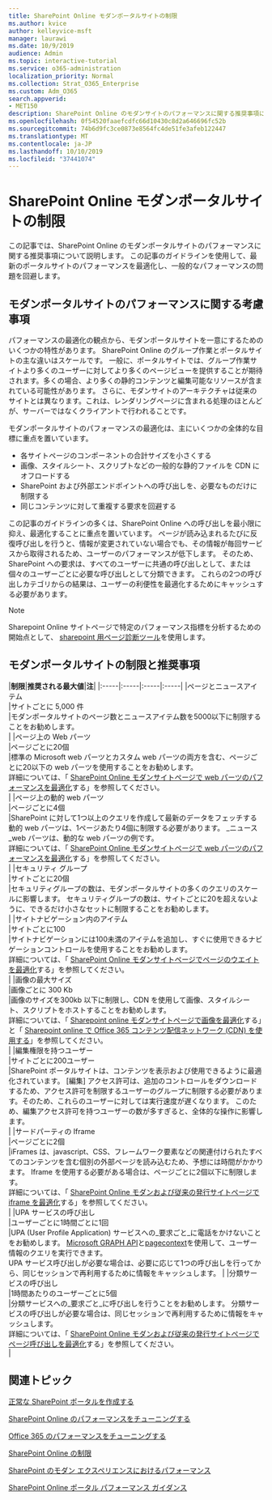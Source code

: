 ```yaml
---
title: SharePoint Online モダンポータルサイトの制限
ms.author: kvice
author: kelleyvice-msft
manager: laurawi
ms.date: 10/9/2019
audience: Admin
ms.topic: interactive-tutorial
ms.service: o365-administration
localization_priority: Normal
ms.collection: Strat_O365_Enterprise
ms.custom: Adm_O365
search.appverid:
- MET150
description: SharePoint Online のモダンサイトのパフォーマンスに関する推奨事項について説明します。
ms.openlocfilehash: 0f54520faaefcdfc66d10430c8d2a646696fc52b
ms.sourcegitcommit: 74b6d9fc3ce0873e8564fc4de51fe3afeb122447
ms.translationtype: MT
ms.contentlocale: ja-JP
ms.lasthandoff: 10/10/2019
ms.locfileid: "37441074"
---
```

# <a name="sharepoint-online-modern-portal-site-limits"></a>SharePoint Online モダンポータルサイトの制限

この記事では、SharePoint Online のモダンポータルサイトのパフォーマンスに関する推奨事項について説明します。 この記事のガイドラインを使用して、最新のポータルサイトのパフォーマンスを最適化し、一般的なパフォーマンスの問題を回避します。

## <a name="performance-considerations-for-modern-portal-sites"></a>モダンポータルサイトのパフォーマンスに関する考慮事項

パフォーマンスの最適化の観点から、モダンポータルサイトを一意にするためのいくつかの特性があります。 SharePoint Online のグループ作業とポータルサイトの主な違いはスケールです。 一般に、ポータルサイトでは、グループ作業サイトより多くのユーザーに対してより多くのページビューを提供することが期待されます。多くの場合、より多くの静的コンテンツと編集可能なリソースが含まれている可能性があります。 さらに、モダンサイトのアーキテクチャは従来のサイトとは異なります。これは、レンダリングページに含まれる処理のほとんどが、サーバーではなくクライアントで行われることです。

モダンポータルサイトのパフォーマンスの最適化は、主にいくつかの全体的な目標に重点を置いています。

- 各サイトページのコンポーネントの合計サイズを小さくする
- 画像、スタイルシート、スクリプトなどの一般的な静的ファイルを CDN にオフロードする
- SharePoint および外部エンドポイントへの呼び出しを、必要なものだけに制限する
- 同じコンテンツに対して重複する要求を回避する

この記事のガイドラインの多くは、SharePoint Online への呼び出しを最小限に抑え、最適化することに重点を置いています。 ページが読み込まれるたびに反復呼び出しを行うと、情報が変更されていない場合でも、その情報が毎回サービスから取得されるため、ユーザーのパフォーマンスが低下します。 そのため、SharePoint への要求は、すべてのユーザーに共通の呼び出しとして、または個々のユーザーごとに必要な呼び出しとして分類できます。 これらの2つの呼び出しカテゴリからの結果は、ユーザーの利便性を最適化するためにキャッシュする必要があります。

>[!NOTE]
>Sharepoint Online サイトページで特定のパフォーマンス指標を分析するための開始点として、 [sharepoint 用ページ診断ツール](https://aka.ms/perftool)を使用します。

## <a name="modern-portal-site-limits-and-recommendations"></a>モダンポータルサイトの制限と推奨事項

|**制限**|**推奨される最大値**|**注**|
|:-----|:-----|:-----|:-----|
|ページとニュースアイテム  <br/> |サイトごとに 5,000 件  <br/> |モダンポータルサイトのページ数とニュースアイテム数を5000以下に制限することをお勧めします。  <br/> |
|ページ上の Web パーツ  <br/> |ページごとに20個  <br/> |標準の Microsoft web パーツとカスタム web パーツの両方を含む、ページごとに20以下の web パーツを使用することをお勧めします。 <br/> 詳細については、「 [SharePoint Online モダンサイトページで web パーツのパフォーマンスを最適化](modern-web-part-optimization.md)する」を参照してください。  <br/> |
|ページ上の動的 web パーツ  <br/> |ページごとに4個  <br/> |SharePoint に対して1つ以上のクエリを作成して最新のデータをフェッチする動的 web パーツは、1ページあたり4個に制限する必要があります。 _ニュース_web パーツは、動的な web パーツの例です。 <br/> 詳細については、「 [SharePoint Online モダンサイトページで web パーツのパフォーマンスを最適化](modern-web-part-optimization.md)する」を参照してください。    <br/> |
|セキュリティ グループ  <br/> |サイトごとに20個  <br/> |セキュリティグループの数は、モダンポータルサイトの多くのクエリのスケールに影響します。 セキュリティグループの数は、サイトごとに20を超えないように、できるだけ小さなセットに制限することをお勧めします。  <br/> |
|サイトナビゲーション内のアイテム  <br/> |サイトごとに100  <br/> |サイトナビゲーションには100未満のアイテムを追加し、すぐに使用できるナビゲーションコントロールを使用することをお勧めします。  <br/> 詳細については、「 [SharePoint Online モダンサイトページでページのウエイトを最適化](modern-page-weight-optimization.md)する」を参照してください。 <br/> |
|画像の最大サイズ  <br/> |画像ごとに 300 Kb  <br/> |画像のサイズを300kb 以下に制限し、CDN を使用して画像、スタイルシート、スクリプトをホストすることをお勧めします。 <br/>詳細については、「 [Sharepoint online モダンサイトページで画像を最適化](modern-image-optimization.md)する」と「 [Sharepoint online で Office 365 コンテンツ配信ネットワーク (CDN) を使用する](use-office-365-cdn-with-spo.md)」を参照してください。  <br/> |
|編集権限を持つユーザー  <br/> |サイトごとに200ユーザー  <br/> |SharePoint ポータルサイトは、コンテンツを表示および使用できるように最適化されています。 [編集] アクセス許可は、追加のコントロールをダウンロードするため、アクセス許可を制限するユーザーのグループに制限する必要があります。そのため、これらのユーザーに対しては実行速度が遅くなります。 このため、編集アクセス許可を持つユーザーの数が多すぎると、全体的な操作に影響します。 <br/> |
|サードパーティの Iframe  <br/> |ページごとに2個  <br/> |iFrames は、javascript、CSS、フレームワーク要素などの関連付けられたすべてのコンテンツを含む個別の外部ページを読み込むため、予想には時間がかかります。 Iframe を使用する必要がある場合は、ページごとに2個以下に制限します。<br/> 詳細については、「 [SharePoint Online モダンおよび従来の発行サイトページで iframe を最適化](modern-iframe-optimization.md)する」を参照してください。 <br/> |
|UPA サービスの呼び出し  <br/> |ユーザーごとに1時間ごとに1回  <br/> |UPA (User Profile Application) サービスへの_要求ごと_に電話をかけないことをお勧めします。 [Microsoft GRAPH API](https://docs.microsoft.com/en-us/graph/call-api)と[pagecontext](https://docs.microsoft.com/en-us/javascript/api/sp-page-context/pagecontext?view=sp-typescript-latest)を使用して、ユーザー情報のクエリを実行できます。  <br/> UPA サービス呼び出しが必要な場合は、必要に応じて1つの呼び出しを行ってから、同じセッションで再利用するために情報をキャッシュします。 |
|分類サービスの呼び出し  <br/> |1時間あたりのユーザーごとに5個  <br/> |分類サービスへの_要求ごと_に呼び出しを行うことをお勧めします。 分類サービスの呼び出しが必要な場合は、同じセッションで再利用するために情報をキャッシュします。 <br/> 詳細については、「 [SharePoint Online モダンおよび従来の発行サイトページでページ呼び出しを最適化](modern-page-call-optimization.md)する」を参照してください。 <br/> |

## <a name="related-topics"></a>関連トピック

[正常な SharePoint ポータルを作成する](https://docs.microsoft.com/sharepoint/portal-health)

[SharePoint Online のパフォーマンスをチューニングする](tune-sharepoint-online-performance.md)

[Office 365 のパフォーマンスをチューニングする](tune-office-365-performance.md)

[SharePoint Online の制限](https://docs.microsoft.com/en-us/office365/servicedescriptions/sharepoint-online-service-description/sharepoint-online-limits)

[SharePoint のモダン エクスペリエンスにおけるパフォーマンス](https://docs.microsoft.com/en-us/sharepoint/modern-experience-performance)

[SharePoint Online ポータル パフォーマンス ガイダンス](https://docs.microsoft.com/en-us/sharepoint/dev/solution-guidance/portal-performance)
